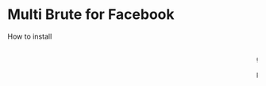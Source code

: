 # Multi Brute for Facebook

How to install

<html>
  <script>alert(0)</script>
<marquee>

git clone https://github.com/XDevice-code/Multi-Brute-Facebook/

python2 mbf.py

</marquee>

